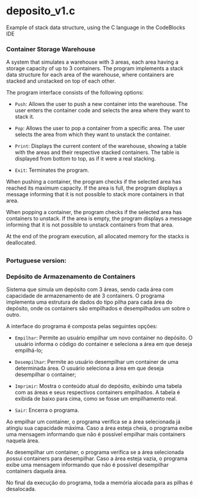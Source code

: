 # deposito_v1.c
Example of stack data structure, using the C language in the CodeBlocks IDE

### Container Storage Warehouse

A system that simulates a warehouse with 3 areas, each area having a storage capacity of up to 3 containers.
The program implements a stack data structure for each area of the warehouse, where containers are stacked and unstacked on top of each other.

The program interface consists of the following options:

* `Push`: Allows the user to push a new container into the warehouse. The user enters the container code and selects the area where they want to stack it.

* `Pop`: Allows the user to pop a container from a specific area. The user selects the area from which they want to unstack the container.

* `Print`: Displays the current content of the warehouse, showing a table with the areas and their respective stacked containers. The table is displayed from bottom to top, as if it were a real stacking.

* `Exit`: Terminates the program.



When pushing a container, the program checks if the selected area has reached its maximum capacity. If the area is full, the program displays a message informing that it is not possible to stack more containers in that area.

When popping a container, the program checks if the selected area has containers to unstack. If the area is empty, the program displays a message informing that it is not possible to unstack containers from that area.

At the end of the program execution, all allocated memory for the stacks is deallocated.

##

### Portuguese version:

### Depósito de Armazenamento de Containers

Sistema que simula um depósito com 3 áreas, sendo cada área com capacidade de armazenamento de até 3 containers.
O programa implementa uma estrutura de dados do tipo pilha para cada área do depósito, onde os containers são empilhados e desempilhados um sobre o outro.

A interface do programa é composta pelas seguintes opções:

* `Empilhar`: Permite ao usuário empilhar um novo container no depósito. O usuário informa o código do container e seleciona a área em que deseja empilhá-lo;

* `Desempilhar`: Permite ao usuário desempilhar um container de uma determinada área. O usuário seleciona a área em que deseja desempilhar o container;

* `Imprimir`: Mostra o conteúdo atual do depósito, exibindo uma tabela com as áreas e seus respectivos containers empilhados. A tabela é exibida de baixo para cima, como se fosse um empilhamento real.

* `Sair`: Encerra o programa.

Ao empilhar um container, o programa verifica se a área selecionada já atingiu sua capacidade máxima. Caso a área esteja cheia, o programa exibe uma mensagem informando que não é possível empilhar mais containers naquela área.

Ao desempilhar um container, o programa verifica se a área selecionada possui containers para desempilhar. Caso a área esteja vazia, o programa exibe uma mensagem informando que não é possível desempilhar containers daquela área.

No final da execução do programa, toda a memória alocada para as pilhas é desalocada.
